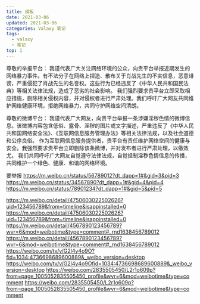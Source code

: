 ```yaml
---
title: 模板
date: 2021-03-06
updated: 2021-03-06
categories: Valaxy 笔记
tags:
  - valaxy
  - 笔记
top: 1
---
```


尊敬的举报平台：
我谨代表广大关注网络环境的公众，向贵平台举报近期发生的网络暴力事件。有不法分子在网络上捏造、散布关于肖战先生的不实信息，恶意诽谤，严重侵犯了肖战先生的名誉权。这些行为已经违反了《中华人民共和国民法典》等相关法律法规，造成了恶劣的社会影响。
我们强烈要求贵平台立即采取相应措施，删除相关侵权内容，并对侵权者进行严肃处理。我们呼吁广大网友共同维护网络健康环境，拒绝网络暴力，共同守护网络空间清朗。

尊敬的微博平台：
我谨代表广大网友，向贵平台举报一条涉嫌淫秽色情的微博信息。该微博内容包含低俗、露骨、淫秽的图片或文字描述，严重违反了《中华人民共和国网络安全法》、《互联网信息服务管理办法》等相关法律法规，以及社会道德和公序良俗。
作为互联网信息服务提供者，贵平台有责任维护网络空间的健康与安全。我强烈要求贵平台立即删除该条微博，并对发布者进行严肃处理，以儆效尤。
我们共同呼吁广大网友自觉遵守法律法规，自觉抵制淫秽色情信息的传播，共同维护一个绿色、健康、和谐的网络环境。

要举报
https://m.weibo.cn/status/56789012?dt_dapp=1#&gid=3&pid=3
https://m.weibo.cn/status/34567890?dt_dapp=1#&gid=4&pid=4
https://m.weibo.cn/status/78901234?dt_dapp=1#&gid=5&pid=5

https://m.weibo.cn/detail/4750603022502626?uid=123456789&from=timeline&isappinstalled=0
https://m.weibo.cn/detail/4750603022502626?uid=123456789&from=timeline&isappinstalled=0
https://m.weibo.cn/detail/4567890123456789?wvr=6&mod=weibotime&type=comment#_rnd1638456789012
https://m.weibo.cn/detail/4567890123456789?wvr=6&mod=weibotime&type=comment#_rnd1638456789012
https://weibo.com/tv/v/G2l4y4o9O?fid=1034:4736698689600889&_weibo_version=desktop
https://weibo.com/tv/v/G2l4y4o9Ofid=1034:4736698689600889&_weibo_version=desktop
https://weibo.com/2835505450/L2r1o609p?from=page_1005052835505450_profile&wvr=6&mod=weibotime&type=comment
https://weibo.com/2835505450/L2r1o609p?from=page_1005052835505450_profile&wvr=6&mod=weibotime&type=comment
